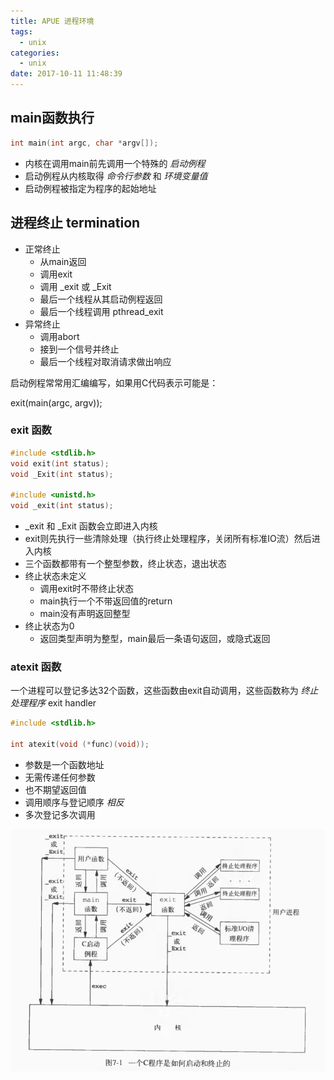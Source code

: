 ```yaml
---
title: APUE 进程环境
tags:
  - unix
categories:
  - unix
date: 2017-10-11 11:48:39
---
```



## main函数执行

```c
int main(int argc, char *argv[]);
```

- 内核在调用main前先调用一个特殊的 *启动例程*
- 启动例程从内核取得 *命令行参数* 和 *环境变量值*
- 启动例程被指定为程序的起始地址

## 进程终止 termination

- 正常终止
  + 从main返回
  + 调用exit
  + 调用 _exit 或 _Exit
  + 最后一个线程从其启动例程返回
  + 最后一个线程调用 pthread_exit
- 异常终止
  + 调用abort
  + 接到一个信号并终止
  + 最后一个线程对取消请求做出响应

启动例程常常用汇编编写，如果用C代码表示可能是：

  exit(main(argc, argv));

### exit 函数

```c
#include <stdlib.h>
void exit(int status);
void _Exit(int status);

#include <unistd.h>
void _exit(int status);
```

- _exit 和 _Exit 函数会立即进入内核
- exit则先执行一些清除处理（执行终止处理程序，关闭所有标准IO流）然后进入内核
- 三个函数都带有一个整型参数，终止状态，退出状态
- 终止状态未定义
  + 调用exit时不带终止状态
  + main执行一个不带返回值的return
  + main没有声明返回整型
- 终止状态为0
  + 返回类型声明为整型，main最后一条语句返回，或隐式返回

### atexit 函数

一个进程可以登记多达32个函数，这些函数由exit自动调用，这些函数称为 *终止处理程序* exit handler

```c
#include <stdlib.h>

int atexit(void (*func)(void));
```

- 参数是一个函数地址
- 无需传递任何参数
- 也不期望返回值
- 调用顺序与登记顺序 *相反*
- 多次登记多次调用

![](/images/C程序启动和终止.jpeg)


